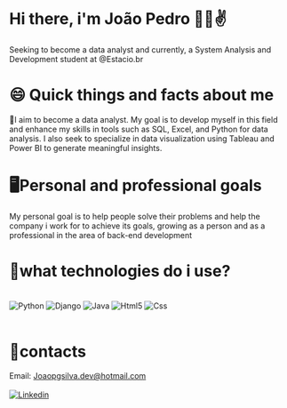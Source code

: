 #    Hi there, i'm João Pedro 🙋‍♂️✌️
Seeking to become a data analyst and currently, a System Analysis and Development student at @Estacio.br



#   😄 Quick things and facts about me 
🤙I aim to become a data analyst. My goal is to develop myself in this field and enhance my skills in tools such as SQL, Excel, and Python for data analysis. I also seek to specialize in data visualization using Tableau and Power BI to generate meaningful insights.

# 🖥️Personal and professional goals

My personal goal is to help people solve their problems and help the company i work for to achieve its goals, growing as a person and as a professional in the area of back-end development

# 🤟what technologies do i use?

<div style="display: inline_block"><br/>
    <img align="center" alt="Python" src="https://img.shields.io/badge/Python-3776AB?style=for-the-badge&logo=python&logoColor=white" />
    <img align="center" alt="Django" src="https://img.shields.io/badge/Django-092E20?style=for-the-badge&logo=django&logoColor=white" />
    <img align="center" alt="Java" src="https://img.shields.io/badge/Java-ED8B00?style=for-the-badge&logo=java&logoColor=white" />
    <img align="center" alt="Html5" src="https://img.shields.io/badge/HTML5-E34F26?style=for-the-badge&logo=html5&logoColor=white" />
    <img align="center" alt="Css" src="https://img.shields.io/badge/CSS3-1572B6?style=for-the-badge&logo=css3&logoColor=white" />

</div>
<br>
 
# 📧contacts
Email: Joaopgsilva.dev@hotmail.com 
<br>
<br>
[![Linkedin](https://img.shields.io/badge/LinkedIn-0077B5?style=for-the-badge&logo=linkedin&logoColor=white)](https://www.linkedin.com/in/jo%C3%A3o-pedro-bb157922a/)
